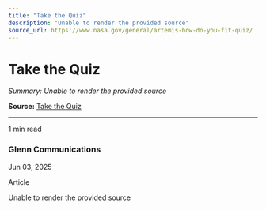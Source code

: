 ```yaml
---
title: "Take the Quiz"
description: "Unable to render the provided source"
source_url: https://www.nasa.gov/general/artemis-how-do-you-fit-quiz/
---
```


# Take the Quiz

*Summary: Unable to render the provided source*

**Source:** [Take the Quiz](https://www.nasa.gov/general/artemis-how-do-you-fit-quiz/)

---

1 min read

### Glenn Communications

Jun 03, 2025

Article

Unable to render the provided source